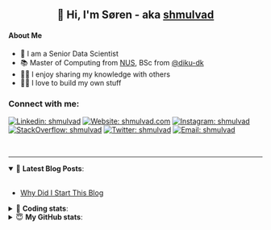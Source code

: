 <h2 align="center">
	👋 Hi, I'm Søren - aka <a href="https://shmulvad.com">shmulvad</a>
</h2>

#### About Me
- 🤖 I am a Senior Data Scientist
- 📚 Master of Computing from [NUS], BSc from [@diku-dk]
- 👨‍🏫 I enjoy sharing my knowledge with others
- 👨‍💻 I love to build my own stuff

### Connect with me:

[![Linkedin: shmulvad](https://img.shields.io/badge/shmulvad-blue?style=flat&logo=Linkedin&logoColor=white)][linkedin]
[![Website: shmulvad.com](https://img.shields.io/badge/shmulvad.com-47CCCC?&style=flat&logo=Google-Chrome&logoColor=white)][website]
[![Instagram: shmulvad](https://img.shields.io/badge/-@shmulvad-purple?style=flat&logo=Instagram&logoColor=white)][instagram]
[![StackOverflow: shmulvad](https://img.shields.io/badge/shmulvad-FE7A16?style=flat&logo=stack-overflow&logoColor=white)][stackOverflow]
[![Twitter: shmulvad](https://img.shields.io/badge/@shmulvad-1ca0f1?style=flat&logo=twitter&logoColor=white)][twitter]
[![Email: shmulvad](https://img.shields.io/badge/shmulvad-D14836?style=flat&logo=gmail&logoColor=white)][mail]

<br />

---

<details open>
 <summary>📕 <b>Latest Blog Posts</b>: </summary>

<br>

<!-- BLOG-POST-LIST:START -->
- [Why Did I Start This Blog](https://shmulvad.com/blog/why-did-start-this-blog)
<!-- BLOG-POST-LIST:END -->

</details>

<!-- --- -->

<details>
 <summary>🤖 <b>Coding stats</b>: </summary>

<br>

NOTE: Doesn't track coding at work or work done in environments such as Jupyter Notebooks.

<!--START_SECTION:waka-->
![Code Time](http://img.shields.io/badge/Code%20Time-2%2C962%20hrs%204%20mins-blue)

**I'm an Early 🐤** 

```text
🌞 Morning                2018 commits        ███████░░░░░░░░░░░░░░░░░░   27.36 % 
🌆 Daytime                3059 commits        ██████████░░░░░░░░░░░░░░░   41.47 % 
🌃 Evening                1652 commits        ██████░░░░░░░░░░░░░░░░░░░   22.39 % 
🌙 Night                  648 commits         ██░░░░░░░░░░░░░░░░░░░░░░░   08.78 % 
```


📊 **This Week I Spent My Time On** 

```text
💬 Programming Languages: 
TypeScript               3 hrs 58 mins       ██████████████░░░░░░░░░░░   57.01 % 
Other                    1 hr 27 mins        █████░░░░░░░░░░░░░░░░░░░░   20.84 % 
Python                   1 hr 3 mins         ████░░░░░░░░░░░░░░░░░░░░░   15.09 % 
JSON                     16 mins             █░░░░░░░░░░░░░░░░░░░░░░░░   04.04 % 
Markdown                 3 mins              ░░░░░░░░░░░░░░░░░░░░░░░░░   00.86 % 

🔥 Editors: 
VS Code                  5 hrs 33 mins       ████████████████████░░░░░   79.68 % 
Zsh                      1 hr 25 mins        █████░░░░░░░░░░░░░░░░░░░░   20.32 % 

🐱‍💻 Projects: 
km24-core                6 hrs 54 mins       █████████████████████████   98.94 % 
Terminal                 4 mins              ░░░░░░░░░░░░░░░░░░░░░░░░░   01.06 % 
```


 Last Updated on 14/12/2024 18:50:15 UTC
<!--END_SECTION:waka-->

</details>

<!-- --- -->

<details>
 <summary>😇 <b>My GitHub stats</b>: </summary>

<br>

<img align="left" alt="shmulvad's Github Stats" src="https://github-readme-stats.vercel.app/api?username=shmulvad&show_icons=true&hide_border=true" />

</details>



[website]: https://shmulvad.com
[twitter]: https://twitter.com/shmulvad
[linkedin]: https://linkedin.com/in/shmulvad
[instagram]: https://instagram.com/shmulvad
[stackOverflow]: https://stackoverflow.com/users/9248793/shmulvad
[mail]: mailto:shmulvad@gmail.com
[@diku-dk]: https://github.com/diku-dk
[github]: https://github.com/shmulvad
[NUS]: https://www.nus.edu.sg
